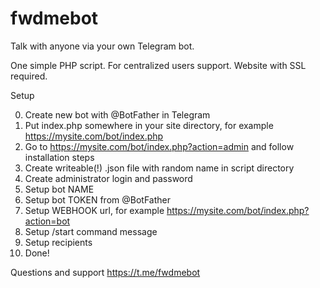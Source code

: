 # fwdmebot

Talk with anyone via your own Telegram bot. 

One simple PHP script.
For centralized users support.
Website with SSL required.

Setup

0. Create new bot with @BotFather in Telegram
1. Put index.php somewhere in your site directory, for example https://mysite.com/bot/index.php
2. Go to https://mysite.com/bot/index.php?action=admin and follow installation steps
3. Create writeable(!) .json file with random name in script directory
4. Create administrator login and password
5. Setup bot NAME
6. Setup bot TOKEN from @BotFather
7. Setup WEBHOOK url, for example https://mysite.com/bot/index.php?action=bot
8. Setup /start command message 
9. Setup recipients
10. Done! 

Questions and support https://t.me/fwdmebot

